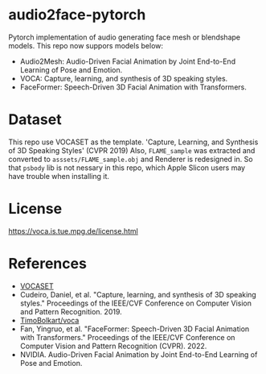 # audio2face-pytorch

Pytorch implementation of audio generating face mesh or blendshape models. This repo now suppors models below:
- Audio2Mesh: Audio-Driven Facial Animation by Joint End-to-End Learning of Pose and Emotion. 
- VOCA: Capture, learning, and synthesis of 3D speaking styles.
- FaceFormer: Speech-Driven 3D Facial Animation with Transformers.

# Dataset
This repo use VOCASET as the template. 
'Capture, Learning, and Synthesis of 3D Speaking Styles' (CVPR 2019)
Also, `FLAME_sample` was extracted and converted to `asssets/FLAME_sample.obj` and Renderer is redesigned in. So that `psbody` lib is not nessary in this repo, which Apple Slicon users may have trouble when installing it.

# License
https://voca.is.tue.mpg.de/license.html


# References
- [VOCASET](https://voca.is.tue.mpg.de/license.html)
- Cudeiro, Daniel, et al. "Capture, learning, and synthesis of 3D speaking styles." Proceedings of the IEEE/CVF Conference on Computer Vision and Pattern Recognition. 2019.
- [TimoBolkart/voca](https://github.com/TimoBolkart/voca)
- Fan, Yingruo, et al. "FaceFormer: Speech-Driven 3D Facial Animation with Transformers." Proceedings of the IEEE/CVF Conference on Computer Vision and Pattern Recognition (CVPR). 2022.
- NVIDIA. Audio-Driven Facial Animation by Joint End-to-End Learning of Pose and Emotion. 